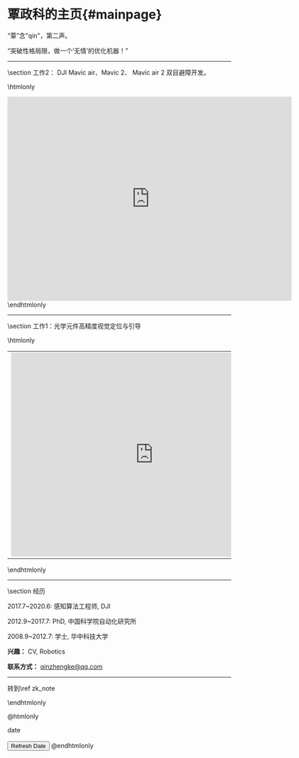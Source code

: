 覃政科的主页{#mainpage}
======================

“覃”念"qin"，第二声。

“突破性格局限，做一个‘无情’的优化机器！”

<hr>
\section 工作2： DJI Mavic air、Mavic 2、 Mavic air 2 双目避障开发。

\htmlonly
<iframe src="https://player.bilibili.com/player.html?aid=32639123&bvid=BV1VW411S7o5&cid=57114943&page=1" scrolling="no" border="0" frameborder="no" framespacing="0" allowfullscreen="true" style="width:640px; height:460px"> </iframe>
\endhtmlonly

<hr>
\section 工作1：光学元件高精度视觉定位与引导

\htmlonly
<table>
<tr>
<td>
<iframe src="https://player.bilibili.com/player.html?aid=285530034&bvid=BV1sf4y1m7Pc&cid=187912294&page=1" scrolling="no" border="0" frameborder="no" framespacing="0" allowfullscreen="true" style="width:640px; height:460px"> </iframe>
</td>

<td>
<iframe src="https://player.bilibili.com/player.html?aid=285595985&bvid=BV1yf4y1m7Kw&cid=187905340&page=1" scrolling="no" border="0" frameborder="no" framespacing="0" allowfullscreen="true" style="width:640px; height:460px"> </iframe>
</td>
</tr>
</table>
\endhtmlonly

<hr>
\section 经历

2017.7~2020.6: 感知算法工程师, DJI

2012.9~2017.7: PhD, 中国科学院自动化研究所

2008.9~2012.7: 学士, 华中科技大学

<b> 兴趣：</b>
CV, Robotics

<b>联系方式：</b> qinzhengke@qq.com

<hr>
转到\ref zk_note

<!-- <hr>
\htmlonly

<script async src="//dn-lbstatics.qbox.me/busuanzi/2.3/busuanzi.pure.mini.js">
</script>

<span id="busuanzi_container_site_uv">
  本站访客数<span id="busuanzi_value_site_u</span>人次
</span> -->

\endhtmlonly

@htmlonly
 <script type="text/javascript">
 function displayDate()
 {
 document.getElementById("demo").innerHTML=Date();
 }
 </script>
 <div id="demo">date</div>
 <script type="text/javascript">displayDate();</script>
 <br/>
 <button type="button" onclick="displayDate()">Refresh Date</button>
@endhtmlonly


